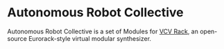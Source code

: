 # Autonomous Robot Collective

Autonomous Robot Collective is a set of Modules for [VCV
Rack](https://github.com/VCVRack/Rack), an open-source Eurorack-style virtual
modular synthesizer.
